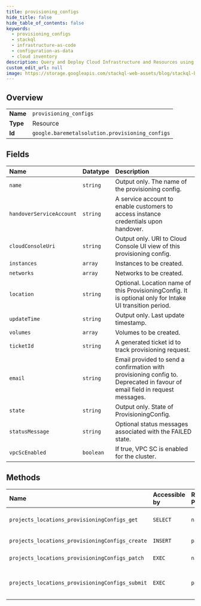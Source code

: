 ```yaml
---
title: provisioning_configs
hide_title: false
hide_table_of_contents: false
keywords:
  - provisioning_configs
  - stackql
  - infrastructure-as-code
  - configuration-as-data
  - cloud inventory
description: Query and Deploy Cloud Infrastructure and Resources using SQL
custom_edit_url: null
image: https://storage.googleapis.com/stackql-web-assets/blog/stackql-blog-post-featured-image.png
---
```

  
    

## Overview
<table><tbody>
<tr><td><b>Name</b></td><td><code>provisioning_configs</code></td></tr>
<tr><td><b>Type</b></td><td>Resource</td></tr>
<tr><td><b>Id</b></td><td><code>google.baremetalsolution.provisioning_configs</code></td></tr>
</tbody></table>

## Fields
| Name | Datatype | Description |
|:-----|:---------|:------------|
| `name` | `string` | Output only. The name of the provisioning config. |
| `handoverServiceAccount` | `string` | A service account to enable customers to access instance credentials upon handover. |
| `cloudConsoleUri` | `string` | Output only. URI to Cloud Console UI view of this provisioning config. |
| `instances` | `array` | Instances to be created. |
| `networks` | `array` | Networks to be created. |
| `location` | `string` | Optional. Location name of this ProvisioningConfig. It is optional only for Intake UI transition period. |
| `updateTime` | `string` | Output only. Last update timestamp. |
| `volumes` | `array` | Volumes to be created. |
| `ticketId` | `string` | A generated ticket id to track provisioning request. |
| `email` | `string` | Email provided to send a confirmation with provisioning config to. Deprecated in favour of email field in request messages. |
| `state` | `string` | Output only. State of ProvisioningConfig. |
| `statusMessage` | `string` | Optional status messages associated with the FAILED state. |
| `vpcScEnabled` | `boolean` | If true, VPC SC is enabled for the cluster. |
## Methods
| Name | Accessible by | Required Params | Description |
|:-----|:--------------|:----------------|:------------|
| `projects_locations_provisioningConfigs_get` | `SELECT` | `name` | Get ProvisioningConfig by name. |
| `projects_locations_provisioningConfigs_create` | `INSERT` | `parent` | Create new ProvisioningConfig. |
| `projects_locations_provisioningConfigs_patch` | `EXEC` | `name` | Update existing ProvisioningConfig. |
| `projects_locations_provisioningConfigs_submit` | `EXEC` | `parent` | Submit a provisiong configuration for a given project. |
